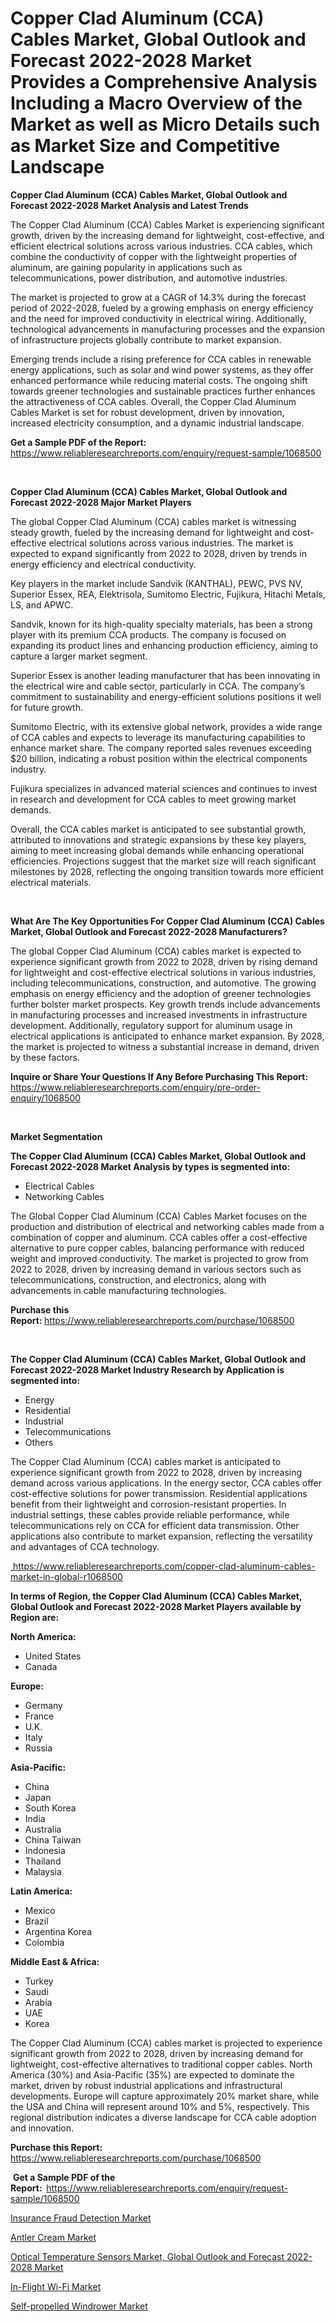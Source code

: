 <p><h1>Copper Clad Aluminum (CCA) Cables Market, Global Outlook and Forecast 2022-2028 Market Provides a Comprehensive Analysis Including a Macro Overview of the Market as well as Micro Details such as Market Size and Competitive Landscape</h1></p><p><strong>Copper Clad Aluminum (CCA) Cables Market, Global Outlook and Forecast 2022-2028 Market Analysis and Latest Trends</strong></p>
<p><p>The Copper Clad Aluminum (CCA) Cables Market is experiencing significant growth, driven by the increasing demand for lightweight, cost-effective, and efficient electrical solutions across various industries. CCA cables, which combine the conductivity of copper with the lightweight properties of aluminum, are gaining popularity in applications such as telecommunications, power distribution, and automotive industries. </p><p>The market is projected to grow at a CAGR of 14.3% during the forecast period of 2022-2028, fueled by a growing emphasis on energy efficiency and the need for improved conductivity in electrical wiring. Additionally, technological advancements in manufacturing processes and the expansion of infrastructure projects globally contribute to market expansion. </p><p>Emerging trends include a rising preference for CCA cables in renewable energy applications, such as solar and wind power systems, as they offer enhanced performance while reducing material costs. The ongoing shift towards greener technologies and sustainable practices further enhances the attractiveness of CCA cables. Overall, the Copper Clad Aluminum Cables Market is set for robust development, driven by innovation, increased electricity consumption, and a dynamic industrial landscape.</p></p>
<p><strong>Get a Sample PDF of the Report:&nbsp;</strong> <a href="https://www.reliableresearchreports.com/enquiry/request-sample/1068500">https://www.reliableresearchreports.com/enquiry/request-sample/1068500</a></p>
<p>&nbsp;</p>
<p><strong>Copper Clad Aluminum (CCA) Cables Market, Global Outlook and Forecast 2022-2028 Major Market Players</strong></p>
<p><p>The global Copper Clad Aluminum (CCA) cables market is witnessing steady growth, fueled by the increasing demand for lightweight and cost-effective electrical solutions across various industries. The market is expected to expand significantly from 2022 to 2028, driven by trends in energy efficiency and electrical conductivity.</p><p>Key players in the market include Sandvik (KANTHAL), PEWC, PVS NV, Superior Essex, REA, Elektrisola, Sumitomo Electric, Fujikura, Hitachi Metals, LS, and APWC. </p><p>Sandvik, known for its high-quality specialty materials, has been a strong player with its premium CCA products. The company is focused on expanding its product lines and enhancing production efficiency, aiming to capture a larger market segment.</p><p>Superior Essex is another leading manufacturer that has been innovating in the electrical wire and cable sector, particularly in CCA. The company’s commitment to sustainability and energy-efficient solutions positions it well for future growth. </p><p>Sumitomo Electric, with its extensive global network, provides a wide range of CCA cables and expects to leverage its manufacturing capabilities to enhance market share. The company reported sales revenues exceeding $20 billion, indicating a robust position within the electrical components industry.</p><p>Fujikura specializes in advanced material sciences and continues to invest in research and development for CCA cables to meet growing market demands. </p><p>Overall, the CCA cables market is anticipated to see substantial growth, attributed to innovations and strategic expansions by these key players, aiming to meet increasing global demands while enhancing operational efficiencies. Projections suggest that the market size will reach significant milestones by 2028, reflecting the ongoing transition towards more efficient electrical materials.</p></p>
<p>&nbsp;</p>
<p><strong>What Are The Key Opportunities For Copper Clad Aluminum (CCA) Cables Market, Global Outlook and Forecast 2022-2028 Manufacturers?</strong></p>
<p><p>The global Copper Clad Aluminum (CCA) cables market is expected to experience significant growth from 2022 to 2028, driven by rising demand for lightweight and cost-effective electrical solutions in various industries, including telecommunications, construction, and automotive. The growing emphasis on energy efficiency and the adoption of greener technologies further bolster market prospects. Key growth trends include advancements in manufacturing processes and increased investments in infrastructure development. Additionally, regulatory support for aluminum usage in electrical applications is anticipated to enhance market expansion. By 2028, the market is projected to witness a substantial increase in demand, driven by these factors.</p></p>
<p><strong>Inquire or Share Your Questions If Any Before Purchasing This Report:</strong> <a href="https://www.reliableresearchreports.com/enquiry/pre-order-enquiry/1068500">https://www.reliableresearchreports.com/enquiry/pre-order-enquiry/1068500</a></p>
<p>&nbsp;</p>
<p><strong>Market Segmentation</strong></p>
<p><strong>The Copper Clad Aluminum (CCA) Cables Market, Global Outlook and Forecast 2022-2028 Market Analysis by types is segmented into:</strong></p>
<p><ul><li>Electrical Cables</li><li>Networking Cables</li></ul></p>
<p><p>The Global Copper Clad Aluminum (CCA) Cables Market focuses on the production and distribution of electrical and networking cables made from a combination of copper and aluminum. CCA cables offer a cost-effective alternative to pure copper cables, balancing performance with reduced weight and improved conductivity. The market is projected to grow from 2022 to 2028, driven by increasing demand in various sectors such as telecommunications, construction, and electronics, along with advancements in cable manufacturing technologies.</p></p>
<p><strong>Purchase this Report:&nbsp;</strong><a href="https://www.reliableresearchreports.com/purchase/1068500">https://www.reliableresearchreports.com/purchase/1068500</a></p>
<p>&nbsp;</p>
<p><strong>The Copper Clad Aluminum (CCA) Cables Market, Global Outlook and Forecast 2022-2028 Market Industry Research by Application is segmented into:</strong></p>
<p><ul><li>Energy</li><li>Residential</li><li>Industrial</li><li>Telecommunications</li><li>Others</li></ul></p>
<p><p>The Copper Clad Aluminum (CCA) cables market is anticipated to experience significant growth from 2022 to 2028, driven by increasing demand across various applications. In the energy sector, CCA cables offer cost-effective solutions for power transmission. Residential applications benefit from their lightweight and corrosion-resistant properties. In industrial settings, these cables provide reliable performance, while telecommunications rely on CCA for efficient data transmission. Other applications also contribute to market expansion, reflecting the versatility and advantages of CCA technology.</p></p>
<p><a href="https://www.reliableresearchreports.com/copper-clad-aluminum-cables-market-in-global-r1068500">&nbsp;https://www.reliableresearchreports.com/copper-clad-aluminum-cables-market-in-global-r1068500</a></p>
<p><strong>In terms of Region, the Copper Clad Aluminum (CCA) Cables Market, Global Outlook and Forecast 2022-2028 Market Players available by Region are:</strong></p>
<p>
    <p> <strong> North America: </strong>
        <ul>
            <li>United States</li>
            <li>Canada</li>
        </ul>
        </p> 
    <p> <strong> Europe: </strong>
        <ul>
            <li>Germany</li>
            <li>France</li>
            <li>U.K.</li>
            <li>Italy</li>
            <li>Russia</li>
        </ul>
        </p> 
    <p> <strong> Asia-Pacific: </strong>
        <ul>
            <li>China</li>
            <li>Japan</li>
            <li>South Korea</li>
            <li>India</li>
            <li>Australia</li>
            <li>China Taiwan</li>
            <li>Indonesia</li>
            <li>Thailand</li>
            <li>Malaysia</li>
        </ul>
        </p> 
    <p> <strong> Latin America: </strong>
        <ul>
            <li>Mexico</li>
            <li>Brazil</li>
            <li>Argentina Korea</li>
            <li>Colombia</li>
        </ul>
        </p> 
    <p> <strong> Middle East & Africa: </strong>
        <ul>
            <li>Turkey</li>
            <li>Saudi</li>
            <li>Arabia</li>
            <li>UAE</li>
            <li>Korea</li>
        </ul>
    </p>
    </p>
<p><p>The Copper Clad Aluminum (CCA) cables market is projected to experience significant growth from 2022 to 2028, driven by increasing demand for lightweight, cost-effective alternatives to traditional copper cables. North America (30%) and Asia-Pacific (35%) are expected to dominate the market, driven by robust industrial applications and infrastructural developments. Europe will capture approximately 20% market share, while the USA and China will represent around 10% and 5%, respectively. This regional distribution indicates a diverse landscape for CCA cable adoption and innovation.</p></p>
<p><strong>Purchase this Report: </strong><a href="https://www.reliableresearchreports.com/purchase/1068500">https://www.reliableresearchreports.com/purchase/1068500</a></p>
<p>&nbsp;<strong>Get a Sample PDF of the Report:&nbsp;&nbsp;</strong><a href="https://www.reliableresearchreports.com/enquiry/request-sample/1068500">https://www.reliableresearchreports.com/enquiry/request-sample/1068500</a></p>
<p><strong></strong></p>
<p><p><a href="https://www.linkedin.com/pulse/insurance-fraud-detection-market-size-segmentation-car5f?trackingId=m5tHHFVfR3K093u6T4p5Gw%3D%3D">Insurance Fraud Detection Market</a></p><p><a href="https://www.linkedin.com/pulse/global-antler-cream-industry-analysis-share-growth-trends-z7ioe?trackingId=wlwHZr8WSR6jZ6MPK9ITwA%3D%3D">Antler Cream Market</a></p><p><a href="https://github.com/AKSHATREPORTPRIME/Market-Research-Report-List-6/blob/main/optical-temperature-sensors-market-global-outlook-and-forecast-2022-2028-market.md">Optical Temperature Sensors Market, Global Outlook and Forecast 2022-2028 Market</a></p><p><a href="https://medium.com/@thadnader_5170/deep-dive-into-the-in-flight-wi-fi-market-itstrends-market-segmentation-and-competitive-007726f6cc40">In-Flight Wi-Fi Market</a></p><p><a href="https://issuu.com/reportprime-2/docs/self-propelled-windrower-market-siz_7eaec0ff947a84">Self-propelled Windrower Market</a></p></p>